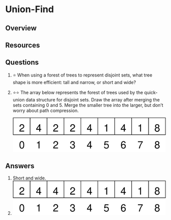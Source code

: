 # Union-Find
## Overview
## Resources
## Questions
1. :star: When using a forest of trees to represent disjoint sets, what tree shape is more efficient: tall and narrow, or short and wide?
1. :star::star: The array below represents the forest of trees used by the quick-union data structure for disjoint sets. Draw the array after merging the sets containing 0 and 5. Merge the smaller tree into the larger, but don’t worry about path compression.

    ![The numbers in the array are 2, 4, 2, 2, 4, 1, 4, 1, 8.](union_find.svg)
## Answers
1. Short and wide.
1.
    ![Element 2 of the array is now 4](union_find_after_merge.svg)
